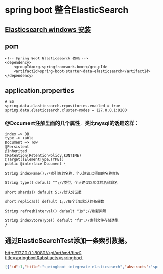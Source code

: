 # spring boot 整合ElasticSearch

## [Elasticsearch windows 安装](https://github.com/yueheng-li/learn/wiki/Elasticsearch-windows-%E5%AE%89%E8%A3%85)

## pom
```
<!-- Spring Boot Elasticsearch 依赖 -->
<dependency>
	<groupId>org.springframework.boot</groupId>
	<artifactId>spring-boot-starter-data-elasticsearch</artifactId>
</dependency>
```
## application.properties
```
# ES
spring.data.elasticsearch.repositories.enabled = true
spring.data.elasticsearch.cluster-nodes = 127.0.0.1:9200
```

### @Document注解里面的几个属性，类比mysql的话是这样： 
```
index –> DB 
type –> Table 
Document –> row 
@Persistent
@Inherited
@Retention(RetentionPolicy.RUNTIME)
@Target({ElementType.TYPE})
public @interface Document {

String indexName();//索引库的名称，个人建议以项目的名称命名

String type() default "";//类型，个人建议以实体的名称命名

short shards() default 5;//默认分区数

short replicas() default 1;//每个分区默认的备份数

String refreshInterval() default "1s";//刷新间隔

String indexStoreType() default "fs";//索引文件存储类型
}
```

## 通过ElasticSearchTest添加一条索引数据。

http://127.0.0.1:8080//api/art/and/find?title=springboot&abstracts=springboot
```json
[{"id":1,"title":"springboot integreate elasticsearch","abstracts":"springboot integreate elasticsearch is very easy","content":"elasticsearch based on lucene,spring-data-elastichsearch based on elaticsearch,this tutorial tell you how to integrete springboot with spring-data-elasticsearch","postTime":1505801353524,"clickCount":1,"author":{"id":1,"name":"lichunhui","remark":"java developer"},"tutorial":{"id":1,"name":"elastic search"}}]
```

